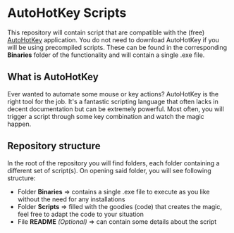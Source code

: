 # AutoHotKey Scripts

This repository will contain script that are compatible with the (free) [AutoHotKey](https://www.autohotkey.com/) application. You do not need to download AutoHotKey if you will be using precompiled scripts. These can be found in the corresponding **Binaries** folder of the functionality and will contain a single .exe file.

## What is AutoHotKey

Ever wanted to automate some mouse or key actions? AutoHotKey is the right tool for the job. It's a fantastic scripting language that often lacks in decent documentation but can be extremely powerful. Most often, you will trigger a script through some key combination and watch the magic happen.

## Repository structure

In the root of the repository you will find folders, each folder containing a different set of script(s). On opening said folder, you will see following structure:

 - Folder **Binaries** => contains a single .exe file to execute as you like without the need for any installations
 - Folder **Scripts** => filled with the goodies (code) that creates the magic, feel free to adapt the code to your situation
 - File **README** *(Optional)* => can contain some details about the script
